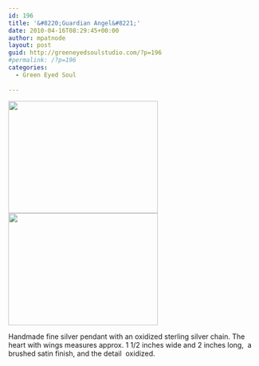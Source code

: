 ```yaml
---
id: 196
title: '&#8220;Guardian Angel&#8221;'
date: 2010-04-16T08:29:45+00:00
author: mpatnode
layout: post
guid: http://greeneyedsoulstudio.com/?p=196
#permalink: /?p=196
categories:
  - Green Eyed Soul
  
---
```

<a rel="attachment wp-att-194" href="/vendor/uploads/2010/04/elizapagecollection-0101.jpg"><img class="alignnone size-medium wp-image-194" title="elizapagecollection 010" src="/vendor/uploads/2010/04/elizapagecollection-0101-300x225.jpg" alt="" width="300" height="225" /></a><a rel="attachment wp-att-195" href="http://greeneyedsoulstudio.com/wp-content/uploads/2010/04/elizapagecollection-0111.jpg"><img class="alignnone size-medium wp-image-195" title="elizapagecollection 011" src="http://greeneyedsoulstudio.com/wp-content/uploads/2010/04/elizapagecollection-0111-300x225.jpg" alt="" width="300" height="225" /></a>

Handmade fine silver pendant with an oxidized sterling silver chain. The heart with wings measures approx. 1 1/2 inches wide and 2 inches long,  a brushed satin finish, and the detail  oxidized.